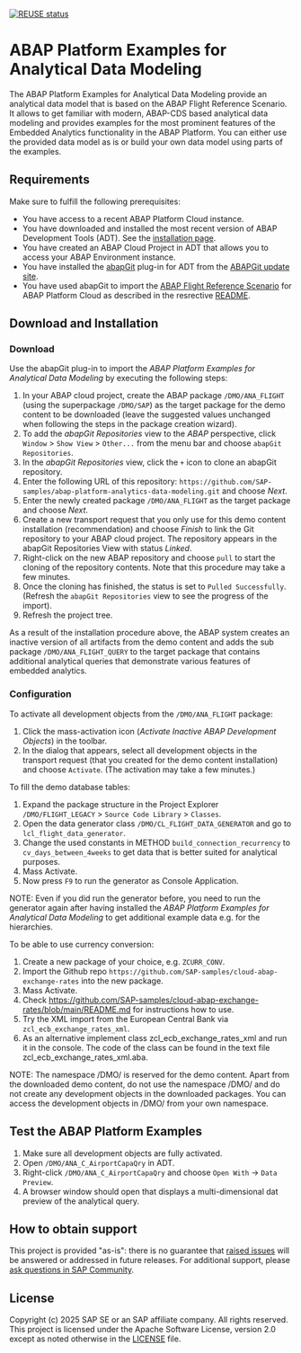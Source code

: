 [![REUSE status](https://api.reuse.software/badge/github.com/SAP-samples/abap-platform-analytics-data-modeling)](https://api.reuse.software/info/github.com/SAP-samples/abap-platform-analytics-data-modeling)

# ABAP Platform Examples for Analytical Data Modeling
The ABAP Platform Examples for Analytical Data Modeling provide an analytical data model that is based on the ABAP Flight Reference Scenario. It allows to get  familiar with modern, ABAP-CDS based analytical data modeling and provides examples for the most prominent features of the Embedded Analytics functionality in the ABAP Platform. You can either use the provided data model as is or build your own data model using parts of the examples.

## Requirements
Make sure to fulfill the following prerequisites:
* You have access to a recent ABAP Platform Cloud instance.
* You have downloaded and installed the most recent version of ABAP Development Tools (ADT). See the [installation page](https://tools.hana.ondemand.com/#abap). 
* You have created an ABAP Cloud Project in ADT that allows you to access your ABAP Environment instance.
* You have installed the [abapGit](https://github.com/abapGit/eclipse.abapgit.org) plug-in for ADT from the [ABAPGit update site](http://eclipse.abapgit.org/updatesite/).
* You have used abapGit to import the [ABAP Flight Reference Scenario](https://github.com/SAP-samples/abap-platform-refscen-flight) for ABAP Platform Cloud as described in the resrective [README](https://github.com/SAP-samples/abap-platform-refscen-flight/blob/ABAP-platform-cloud/README.md).

## Download and Installation
### Download
Use the abapGit plug-in to import the <em>ABAP Platform Examples for Analytical Data Modeling</em> by executing the following steps:
1. In your ABAP cloud project, create the ABAP package `/DMO/ANA_FLIGHT` (using the superpackage `/DMO/SAP`) as the target package for the demo content to be downloaded (leave the suggested values unchanged when following the steps in the package creation wizard).
2. To add the <em>abapGit Repositories</em> view to the <em>ABAP</em> perspective, click `Window` > `Show View` > `Other...` from the menu bar and choose `abapGit Repositories`.
3. In the <em>abapGit Repositories</em> view, click the `+` icon to clone an abapGit repository.
4. Enter the following URL of this repository: `https://github.com/SAP-samples/abap-platform-analytics-data-modeling.git` and choose <em>Next</em>.
5. Enter the newly created package `/DMO/ANA_FLIGHT` as the target package and choose <em>Next</em>.
6. Create a new transport request that you only use for this demo content installation (recommendation) and choose <em>Finish</em> to link the Git repository to your ABAP cloud project. The repository appears in the abapGit Repositories View with status <em>Linked</em>.
7. Right-click on the new ABAP repository and choose `pull` to start the cloning of the repository contents. Note that this procedure may take a few minutes. 
8. Once the cloning has finished, the status is set to `Pulled Successfully`. (Refresh the `abapGit Repositories` view to see the progress of the import).
9. Refresh the project tree.

As a result of the installation procedure above, the ABAP system creates an inactive version of all artifacts from the demo content and adds the sub package `/DMO/ANA_FLIGHT_QUERY` to the target package that contains additional analytical queries that demonstrate various features of embedded analytics.

### Configuration
To activate all development objects from the `/DMO/ANA_FLIGHT` package: 
1. Click the mass-activation icon (<em>Activate Inactive ABAP Development Objects</em>) in the toolbar.  
2. In the dialog that appears, select all development objects in the transport request (that you created for the demo content installation) and choose `Activate`. (The activation may take a few minutes.)

To fill the demo database tables: 
1. Expand the package structure in the Project Explorer `/DMO/FLIGHT_LEGACY` > `Source Code Library` > `Classes`.
2. Open the data generator class `/DMO/CL_FLIGHT_DATA_GENERATOR` and go to `lcl_flight_data_generator`.
3. Change the used constants in METHOD `build_connection_recurrency` to `cv_days_between_4weeks` to get data that is better suited for analytical purposes.
4. Mass Activate.
5. Now press `F9` to run the generator as Console Application.

NOTE: Even if you did run the generator before, you need to run the generator again after having installed the <em>ABAP Platform Examples for Analytical Data Modeling</em> to get additional example data e.g. for the hierarchies.

To be able to use currency conversion:
1. Create a new package of your choice, e.g. `ZCURR_CONV`.
2. Import the Github repo `https://github.com/SAP-samples/cloud-abap-exchange-rates` into the new package.
3. Mass Activate.
4. Check https://github.com/SAP-samples/cloud-abap-exchange-rates/blob/main/README.md for instructions how to use.
5. Try the XML import from the European Central Bank via `zcl_ecb_exchange_rates_xml`.
6. As an alternative implement class zcl_ecb_exchange_rates_xml and run it in the console. The code of the class can be found in the text file zcl_ecb_exchange_rates_xml.aba.

NOTE: The namespace /DMO/ is reserved for the demo content. Apart from the downloaded demo content, do not use the namespace /DMO/ and do not create any development objects in the downloaded packages. You can access the development objects in /DMO/ from your own namespace.

## Test the ABAP Platform Examples
1. Make sure all development objects are fully activated.
2. Open `/DMO/ANA_C_AirportCapaQry` in ADT.
3. Right-click `/DMO/ANA_C_AirportCapaQry` and choose `Open With` -> `Data Preview`.
4. A browser window should open that displays a multi-dimensional dat preview of the analytical query.

<!--  ## Known Issues
You may simply state "No known issues.
-->
## How to obtain support
This project is provided "as-is": there is no guarantee that [raised issues](https://github.com/SAP-samples/abap-platform-analytics-data-modeling/issues) will be answered or addressed in future releases.
For additional support, please [ask questions in SAP Community](https://answers.sap.com/questions/ask.html).

## License
Copyright (c) 2025 SAP SE or an SAP affiliate company. All rights reserved. This project is licensed under the Apache Software License, version 2.0 except as noted otherwise in the [LICENSE](LICENSE) file.
